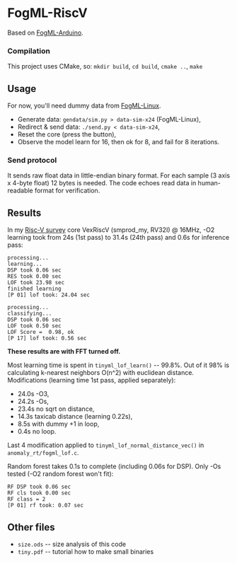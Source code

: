 # FogML-RiscV

Based on [FogML-Arduino](https://github.com/tszydlo/FogML-Arduino).

### Compilation
This project uses CMake, so: `mkdir build`, `cd build`, `cmake ..`, `make`

## Usage
For now, you'll need dummy data from [FogML-Linux](https://github.com/MrJake222/FogML-Linux/).
- Generate data: `gendata/sim.py > data-sim-x24` (FogML-Linux),
- Redirect & send data: `./send.py < data-sim-x24`,
- Reset the core (press the button),
- Observe the model learn for 16, then ok for 8, and fail for 8 iterations.

### Send protocol
It sends raw float data in little-endian binary format. For each sample (3 axis x 4-byte float)
12 bytes is needed. The code echoes read data in human-readable format for verification.

## Results
In my [Risc-V survey](https://github.com/MrJake222/riscv-ice40) core VexRiscV (smprod_my, RV32I) @ 16MHz, -O2
learning took from 24s (1st pass) to 31.4s (24th pass) and 0.6s for inference pass:
```
processing...
learning...
DSP took 0.06 sec
RES took 0.00 sec
LOF took 23.98 sec
finished learning
[P 01] lof took: 24.04 sec
```
```
processing...
classifying...
DSP took 0.06 sec
LOF took 0.50 sec
LOF Score =  0.98, ok
[P 17] lof took: 0.56 sec
```
**These results are with FFT turned off.**

Most learning time is spent in `tinyml_lof_learn()` -- 99.8%.
Out of it 98% is calculating k-nearest neighbors O(n^2) with euclidean distance.
Modifications (learning time 1st pass, applied separately):
- 24.0s -O3,
- 24.2s -Os,
- 23.4s no sqrt on distance,
- 14.3s taxicab distance (learning 0.22s),
-  8.5s with dummy +1 in loop,
-  0.4s no loop.

Last 4 modification applied to `tinyml_lof_normal_distance_vec()` in `anomaly_rt/fogml_lof.c`.

Random forest takes 0.1s to complete (including 0.06s for DSP).
Only -Os tested (-O2 random forest won't fit):
```
RF DSP took 0.06 sec
RF cls took 0.00 sec
RF class = 2
[P 01] rf took: 0.07 sec
```

## Other files
- `size.ods` -- size analysis of this code
- `tiny.pdf` -- tutorial how to make small binaries
